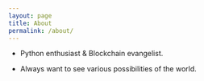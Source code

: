 ```yaml
---
layout: page
title: About
permalink: /about/
---
```


- Python enthusiast & Blockchain evangelist.

- Always want to see various possibilities of the world.
